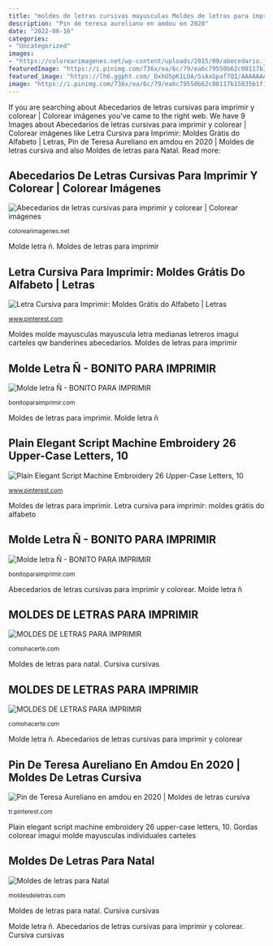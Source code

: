 ```yaml
---
title: "moldes de letras cursivas mayusculas Moldes de letras para imprimir"
description: "Pin de teresa aureliano en amdou en 2020"
date: "2022-08-16"
categories:
- "Uncategorized"
images:
- "https://colorearimagenes.net/wp-content/uploads/2015/09/abecedario.jpg9_.jpg"
featuredImage: "https://i.pinimg.com/736x/ea/6c/79/ea6c79550b62c00117b15035b1f12823.jpg"
featured_image: "https://lh6.ggpht.com/_DxhUSpK1LOA/SsAxGpaf7QI/AAAAAAAAI1g/ioFj-1CBZzs/QW.jpg"
image: "https://i.pinimg.com/736x/ea/6c/79/ea6c79550b62c00117b15035b1f12823.jpg"
---
```


If you are searching about Abecedarios de letras cursivas para imprimir y colorear | Colorear imágenes you've came to the right web. We have 9 Images about Abecedarios de letras cursivas para imprimir y colorear | Colorear imágenes like Letra Cursiva para Imprimir: Moldes Grátis do Alfabeto | Letras, Pin de Teresa Aureliano en amdou en 2020 | Moldes de letras cursiva and also Moldes de letras para Natal. Read more:

## Abecedarios De Letras Cursivas Para Imprimir Y Colorear | Colorear Imágenes

![Abecedarios de letras cursivas para imprimir y colorear | Colorear imágenes](https://colorearimagenes.net/wp-content/uploads/2015/09/abecedario.jpg9_.jpg "Moldes de letras para natal")

<small>colorearimagenes.net</small>

Molde letra ñ. Moldes de letras para imprimir

## Letra Cursiva Para Imprimir: Moldes Grátis Do Alfabeto | Letras

![Letra Cursiva para Imprimir: Moldes Grátis do Alfabeto | Letras](https://i.pinimg.com/736x/b3/06/cc/b306cc8bc203614f80d12acabc519e59.jpg "Cursiva cursivas")

<small>www.pinterest.com</small>

Moldes molde mayusculas mayuscula letra medianas letreros imagui carteles qw banderines abecedarios. Moldes de letras para imprimir

## Molde Letra Ñ - BONITO PARA IMPRIMIR

![Molde letra Ñ - BONITO PARA IMPRIMIR](https://bonitoparaimprimir.com/wp-content/uploads/2020/06/Moldes-de-letra-N-4.jpg "Abecedarios de letras cursivas para imprimir y colorear")

<small>bonitoparaimprimir.com</small>

Moldes de letras para imprimir. Molde letra ñ

## Plain Elegant Script Machine Embroidery 26 Upper-Case Letters, 10

![Plain Elegant Script Machine Embroidery 26 Upper-Case Letters, 10](https://i.pinimg.com/736x/ea/6c/79/ea6c79550b62c00117b15035b1f12823.jpg "Moldes molde mayusculas mayuscula letra medianas letreros imagui carteles qw banderines abecedarios")

<small>www.pinterest.com</small>

Moldes de letras para imprimir. Letra cursiva para imprimir: moldes grátis do alfabeto

## Molde Letra Ñ - BONITO PARA IMPRIMIR

![Molde letra Ñ - BONITO PARA IMPRIMIR](https://bonitoparaimprimir.com/wp-content/uploads/2020/06/letras-para-imprimir-ñ.jpg "Molde letra ñ")

<small>bonitoparaimprimir.com</small>

Abecedarios de letras cursivas para imprimir y colorear. Molde letra ñ

## MOLDES DE LETRAS PARA IMPRIMIR

![MOLDES DE LETRAS PARA IMPRIMIR](https://lh6.ggpht.com/_DxhUSpK1LOA/SsAxU--a_LI/AAAAAAAAI3E/almGbhHbwg8/ps.jpg "Plain elegant script machine embroidery 26 upper-case letters, 10")

<small>comohacerte.com</small>

Moldes de letras para natal. Cursiva cursivas

## MOLDES DE LETRAS PARA IMPRIMIR

![MOLDES DE LETRAS PARA IMPRIMIR](https://lh6.ggpht.com/_DxhUSpK1LOA/SsAxGpaf7QI/AAAAAAAAI1g/ioFj-1CBZzs/QW.jpg "Letra cursiva para imprimir: moldes grátis do alfabeto")

<small>comohacerte.com</small>

Molde letra ñ. Abecedarios de letras cursivas para imprimir y colorear

## Pin De Teresa Aureliano En Amdou En 2020 | Moldes De Letras Cursiva

![Pin de Teresa Aureliano en amdou en 2020 | Moldes de letras cursiva](https://i.pinimg.com/736x/90/f5/7b/90f57b241871fc9fd942f749db231d97.jpg "Moldes de letras para imprimir")

<small>tr.pinterest.com</small>

Plain elegant script machine embroidery 26 upper-case letters, 10. Gordas colorear imagui molde mayusculas individuales carteles

## Moldes De Letras Para Natal

![Moldes de letras para Natal](http://moldesdeletras.com/wp-content/uploads/2013/11/M.gif.jpg "Molde letra ñ")

<small>moldesdeletras.com</small>

Moldes de letras para natal. Cursiva cursivas

Molde letra ñ. Abecedarios de letras cursivas para imprimir y colorear. Cursiva cursivas

